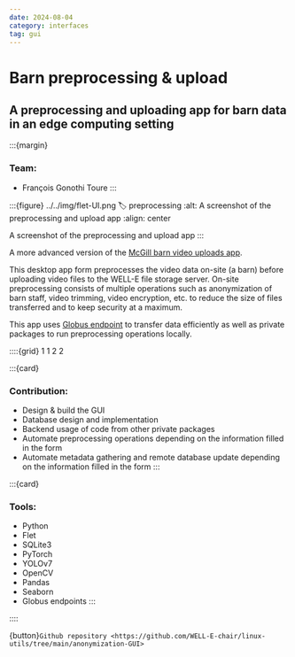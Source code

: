 ```yaml
---
date: 2024-08-04
category: interfaces
tag: gui
---
```


# Barn preprocessing & upload

## A preprocessing and uploading app for barn data in an edge computing setting

:::{margin}
### Team:
* François Gonothi Toure
:::

:::{figure} ../../img/flet-UI.png
:label: preprocessing
:alt: A screenshot of the preprocessing and upload app
:align: center

A screenshot of the preprocessing and upload app
:::

A more advanced version of the [McGill barn video uploads app](/posts/interfaces/2024-06-05-rsync-GUI.md).

This desktop app form preprocesses the video data on-site (a barn) before uploading video files to the WELL-E file storage server. On-site preprocessing consists of multiple operations such as anonymization of barn staff, video trimming, video encryption, etc. to reduce the size of files transferred and to keep security at a maximum.

This app uses [Globus endpoint](https://docs.globus.org/api/transfer/endpoints_and_collections/) to transfer data efficiently as well as private packages to run preprocessing operations locally.

::::{grid} 1 1 2 2

:::{card}

### Contribution:
* Design & build the GUI
* Database design and implementation
* Backend usage of code from other private packages
* Automate preprocessing operations depending on the information filled in the form
* Automate metadata gathering and remote database update depending on the information filled in the form
:::

:::{card}

### Tools:
* Python
* Flet
* SQLite3
* PyTorch
* YOLOv7
* OpenCV
* Pandas
* Seaborn
* Globus endpoints
:::

::::

{button}`Github repository <https://github.com/WELL-E-chair/linux-utils/tree/main/anonymization-GUI>`